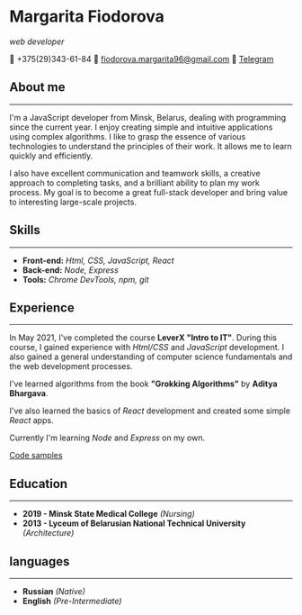 # **Margarita Fiodorova**

_web developer_

🤙 +375(29)343-61-84
📧 <fiodorova.margarita96@gmail.com>
💬 [Telegram](https://t.me/ave_random)

## About me

---

I'm a JavaScript developer from Minsk, Belarus, dealing with programming since the current year. I enjoy creating simple and intuitive applications using complex algorithms. I like to grasp the essence of various technologies to understand the principles of their work. It allows me to learn quickly and efficiently.

I also have excellent communication and teamwork skills, a creative approach to completing tasks, and a brilliant ability to plan my work process. My goal is to become a great full-stack developer and bring value to interesting large-scale projects.

## Skills

---

- **Front-end:** _Html, CSS, JavaScript, React_
- **Back-end:** _Node, Express_
- **Tools:** _Chrome DevTools, npm, git_

## Experience

---

In May 2021, I've completed the course **LeverX "Intro to IT"**. During this course, I gained experience with _Html/CSS_ and _JavaScript_ development. I also gained a general understanding of computer science fundamentals and the web development processes.

I've learned algorithms from the book **"Grokking Algorithms"** by **Aditya Bhargava**.

I've also learned the basics of _React_ development and created some simple _React_ apps.

Currently I'm learning _Node_ and _Express_ on my own.

[Code samples](https://github.com/ave-random/github-search)

## Education

---

- **2019 - Minsk State Medical College** _(Nursing)_
- **2013 - Lyceum of Belarusian National Technical University** _(Architecture)_

## languages

---

- **Russian** _(Native)_
- **English** _(Pre-Intermediate)_
